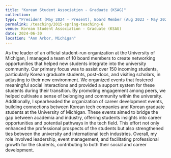 ```yaml
---
title: "Korean Student Association - Graduate (KSAG)"
collection: 
type: "President (May 2024 - Present), Board Member (Aug 2023 - May 2024)"
permalink: /teaching/2015-spring-teaching-6
venue: Korean Student Association - Graduate (KSAG)
date: 2024-06-30
location: "Ann Arbor, Michigan"
---
```


As the leader of an official student-run organization at the University of Michigan, I managed a team of 10 board members to create networking opportunities that helped new students integrate into the university community. Our primary focus was to assist over 150 incoming students, particularly Korean graduate students, post-docs, and visiting scholars, in adjusting to their new environment. We organized events that fostered meaningful social interactions and provided a support system for these students during their transition. By promoting engagement among peers, we helped cultivate a sense of belonging and community within the university. Additionally, I spearheaded the organization of career development events, building connections between Korean tech companies and Korean graduate students at the University of Michigan. These events aimed to bridge the gap between academia and industry, offering students insights into career opportunities and potential pathways in the tech field. This effort not only enhanced the professional prospects of the students but also strengthened ties between the university and international tech industries. Overall, my role involved leadership, event management, and facilitating professional growth for the students, contributing to both their social and career development.